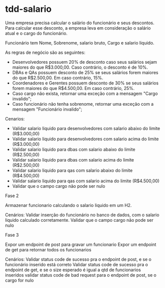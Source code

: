# tdd-salario

Uma empresa	 precisa calcular	 o	 salário do funcionário	 e	 seus	 descontos.	 
Para calcular	 esse	 desconto,	 a empresa	 leva	 em	 consideração	 o	 salário	 atual	 e	 o	 cargo	 do funcionário.

Funcionário tem Nome, Sobrenome, salario bruto, Cargo e salario liquido.

As	regras	de	negócio	são	as seguintes:


- Desenvolvedores possuem 20% de desconto caso seus salários sejam maiores do que R$3.000,00. Caso contrário, o desconto é de 10%.
- DBAs e QAs possuem desconto de 25% se seus salários forem maiores do que R$2.500,00. Em caso contrário, 15%.
- Coordenadores e Gerentes possuem desconto de 30% se seus salários forem maiores do que R$4.500,00. Em caso contrário, 25%.
- Caso cargo não exista, retornar uma exceção com a mensagem "Cargo invalido";
- Caso funcionário não tenha sobrenome, retornar uma exceção com a mensagem "Funcionário invalido";

Cenarios:
- Validar salario liquido para desenvolvedores com salario abaixo do limite (R$3.000,00)
- Validar salario liquido para desenvolvedores com salario acima do limite (R$3.000,00)
- Validar salario liquido para dbas com salario abaixo do limite (R$2.500,00)
- Validar salario liquido para dbas com salario acima do limite (R$2.500,00)
- Validar salario liquido para qas com salario abaixo do limite (R$4.500,00)
- Validar salario liquido para qas com salario acima do limite (R$4.500,00)
- Validar que o campo cargo não pode ser nulo



Fase 2

Armazenar funcionario calculando o salario liquido em um H2.

Cenários:
Validar inserção do funcionário no banco de dados, com o salario liquido calculado corretamente.
Validar que o campo cargo não pode ser nulo


Fase 3

Expor um endpoint de post para gravar um funcionario
Expor um endpoint de get para retornar todos os funcionarios

Cenários:
Validar status code de sucesso pra o endpoint de post, e se o funcionário inserido está correto
Validar status code de sucesso pra o endpoint de get, e se o size esperado é igual a qtd de funcionarios inseridos
validar status code de bad request para o endpoint de post, se o cargo for nulo


